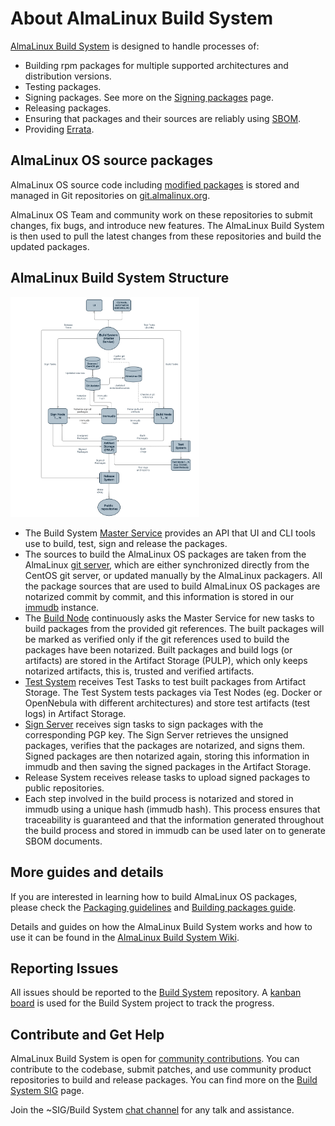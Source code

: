 # About AlmaLinux Build System

[AlmaLinux Build System](https://build.almalinux.org/) is designed to handle processes of:
* Building rpm packages for multiple supported architectures and distribution versions.
* Testing packages.
* Signing packages. See more on the [Signing packages](https://wiki.almalinux.org/development/private-keys/package-signing.html) page.
* Releasing packages.
* Ensuring that packages and their sources are reliably using [SBOM](https://wiki.almalinux.org/documentation/sbom-guide.html).
* Providing [Errata](https://wiki.almalinux.org/documentation/errata.html).

## AlmaLinux OS source packages 

AlmaLinux OS source code including [modified packages](https://wiki.almalinux.org/development/Modified-packages.html) is stored and managed in Git repositories on [git.almalinux.org](https://git.almalinux.org/explore/repos).

AlmaLinux OS Team and community work on these repositories to submit changes, fix bugs, and introduce new features. The AlmaLinux Build System is then used to pull the latest changes from these repositories and build the updated packages. 

## AlmaLinux Build System Structure

<img src=/images/ALBS-structure.svg width="60%" height="60%">

* The Build System [Master Service](https://github.com/AlmaLinux/albs-web-server) provides an API that UI and CLI tools use to build, test, sign and release the packages.
* The sources to build the AlmaLinux OS packages are taken from the AlmaLinux [git server](https://git.almalinux.org/), which are either synchronized directly from the CentOS git server, or updated manually by the AlmaLinux packagers. All the package sources that are used to build AlmaLinux OS packages are notarized commit by commit, and this information is stored in our [immudb](https://wiki.almalinux.org/documentation/sbom-guide.html) instance.
* The [Build Node](https://github.com/AlmaLinux/albs-node) continuously asks the Master Service for new tasks to build packages from the provided git references. The built packages will be marked as verified only if the git references used to build the packages have been notarized. Built packages and build logs (or artifacts) are stored in the Artifact Storage (PULP), which only keeps notarized artifacts, this is, trusted and verified artifacts. 
* [Test System](https://github.com/AlmaLinux/alts) receives Test Tasks to test built packages from Artifact Storage. The Test System tests packages via Test Nodes (eg. Docker or OpenNebula with different architectures) and store test artifacts (test logs) in Artifact Storage.
* [Sign Server](https://github.com/AlmaLinux/albs-sign-node) receives sign tasks to sign packages with the corresponding PGP key. The Sign Server retrieves the unsigned packages, verifies that the packages are notarized, and signs them. Signed packages are then notarized again, storing this information in immudb and then saving the signed packages in the Artifact Storage.
* Release System receives release tasks to upload signed packages to public repositories.
* Each step involved in the build process is notarized and stored in immudb using a unique hash (immudb hash). This process ensures that traceability is guaranteed and that the information generated throughout the build process and stored in immudb can be used later on to generate SBOM documents.

## More guides and details

If you are interested in learning how to build AlmaLinux OS packages, please check the [Packaging guidelines](https://wiki.almalinux.org/development/Packaging.html) and [Building packages guide](https://wiki.almalinux.org/documentation/package-building-guide.html).

Details and guides on how the AlmaLinux Build System works and how to use it can be found in the [AlmaLinux Build System Wiki](https://github.com/AlmaLinux/build-system/wiki).

## Reporting Issues

All issues should be reported to the [Build System](https://github.com/AlmaLinux/build-system/issues) repository. A [kanban board](https://github.com/orgs/AlmaLinux/projects/2) is used for the Build System project to track the progress.

## Contribute and Get Help 

AlmaLinux Build System is open for [community contributions](https://wiki.almalinux.org/Contribute-to-AlmaLinux-Build-System.html). You can contribute to the codebase, submit patches, and use community product repositories to build and release packages. You can find more on the [Build System SIG](https://wiki.almalinux.org/sigs/Build-System.html) page.

Join the ~SIG/Build System [chat channel](https://chat.almalinux.org/almalinux/channels/build-system) for any talk and assistance.
